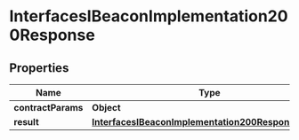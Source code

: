 

# InterfacesIBeaconImplementation200Response


## Properties

| Name | Type | Description | Notes |
|------------ | ------------- | ------------- | -------------|
|**contractParams** | **Object** |  |  |
|**result** | [**InterfacesIBeaconImplementation200ResponseResult**](InterfacesIBeaconImplementation200ResponseResult.md) |  |  |



